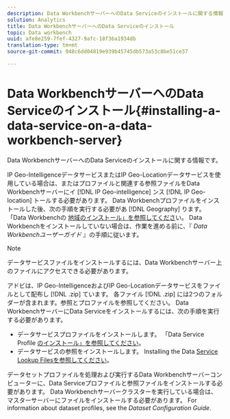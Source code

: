 ```yaml
---
description: Data WorkbenchサーバーへのData Serviceのインストールに関する情報です。
solution: Analytics
title: Data WorkbenchサーバーへのData Serviceのインストール
topic: Data workbench
uuid: afe8e259-7fef-4327-9afc-18f36a1934db
translation-type: tm+mt
source-git-commit: 948c6dd04819e939b45745db573a53c8be51ce37

---
```



# Data WorkbenchサーバーへのData Serviceのインストール{#installing-a-data-service-on-a-data-workbench-server}

Data WorkbenchサーバーへのData Serviceのインストールに関する情報です。

IP Geo-IntelligenceデータサービスまたはIP Geo-Locationデータサービスを使用している場合は、またはプロファイルと関連する参照ファイルをData Workbenchサーバーにイ [!DNL IP Geo-intelligence] ンス [!DNL IP Geo-location] トールする必要があります。 Data Workbenchプロファイルをインストールした後、次の手順を実行する必要があ [!DNL Geography] ります。 「Data Workbenchの [地域のインストール」を参照してくださ](../../../../home/c-geo-oview/c-inst-geo/c-inst-geo.md)い。 Data Workbenchをインストールしていない場合は、作業を進める前に、『 *Data Workbenchユーザーガイド* 』の手順に従います。

>[!NOTE]
>
>データサービスファイルをインストールするには、Data Workbenchサーバー上のファイルにアクセスできる必要があります。

アドビは、IP Geo-IntelligenceおよびIP Geo-Locationデータサービスをファイルとして配布し [!DNL .zip] ています。 各ファイル [!DNL .zip] には2つのフォルダーが含まれます。参照とプロファイルを参照してください。 Data WorkbenchサーバーにData Serviceをインストールするには、次の手順を実行する必要があります。

* データサービスプロファイルをインストールします。 「Data Service Profile [のインストール」を参照してください](../../../../home/c-geo-oview/c-wk-data-svcs/c-install-data-svc/c-inst-data-svc-prof.md)。
* データサービスの参照をインストールします。 Installing the Data [Service Lookup Filesを参照してください](../../../../home/c-geo-oview/c-wk-data-svcs/c-install-data-svc/t-inst-data-svc-lkp-files.md)。

データセットプロファイルを処理および実行するData Workbenchサーバーコンピューターに、Data Serviceプロファイルと参照ファイルをインストールする必要があります。 Data Workbenchサーバークラスターを実行している場合は、マスターサーバーにファイルをインストールする必要があります。 For information about dataset profiles, see the *Dataset Configuration Guide*.
